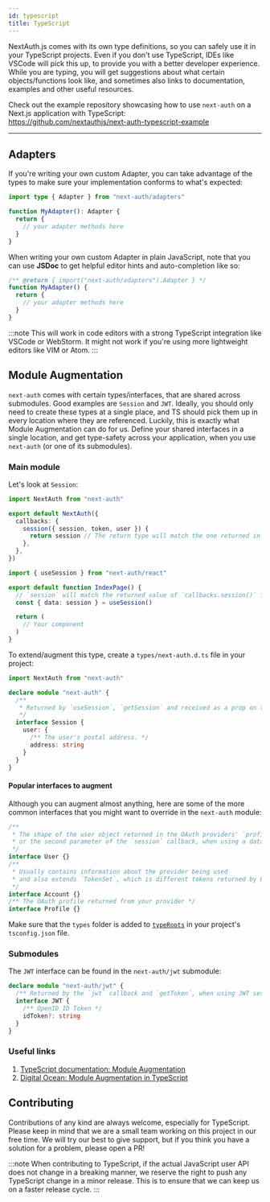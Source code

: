 ```yaml
---
id: typescript
title: TypeScript
---
```


NextAuth.js comes with its own type definitions, so you can safely use it in your TypeScript projects. Even if you don't use TypeScript, IDEs like VSCode will pick this up, to provide you with a better developer experience. While you are typing, you will get suggestions about what certain objects/functions look like, and sometimes also links to documentation, examples and other useful resources.

Check out the example repository showcasing how to use `next-auth` on a Next.js application with TypeScript:  
https://github.com/nextauthjs/next-auth-typescript-example

---

## Adapters

If you're writing your own custom Adapter, you can take advantage of the types to make sure your implementation conforms to what's expected:

```ts
import type { Adapter } from "next-auth/adapters"

function MyAdapter(): Adapter {
  return {
    // your adapter methods here
  }
}
```

When writing your own custom Adapter in plain JavaScript, note that you can use **JSDoc** to get helpful editor hints and auto-completion like so:

```js
/** @return { import("next-auth/adapters").Adapter } */
function MyAdapter() {
  return {
    // your adapter methods here
  }
}
```

:::note
This will work in code editors with a strong TypeScript integration like VSCode or WebStorm. It might not work if you're using more lightweight editors like VIM or Atom.
:::

## Module Augmentation

`next-auth` comes with certain types/interfaces, that are shared across submodules. Good examples are `Session` and `JWT`. Ideally, you should only need to create these types at a single place, and TS should pick them up in every location where they are referenced. Luckily, this is exactly what Module Augmentation can do for us. Define your shared interfaces in a single location, and get type-safety across your application, when you use `next-auth` (or one of its submodules).

### Main module

Let's look at `Session`:

```ts title="pages/api/[...nextauth].ts"
import NextAuth from "next-auth"

export default NextAuth({
  callbacks: {
    session({ session, token, user }) {
      return session // The return type will match the one returned in `useSession()`
    },
  },
})
```

```ts title="pages/index.ts"
import { useSession } from "next-auth/react"

export default function IndexPage() {
  // `session` will match the returned value of `callbacks.session()` from `NextAuth()`
  const { data: session } = useSession()

  return (
    // Your component
  )
}
```

To extend/augment this type, create a `types/next-auth.d.ts` file in your project:

```ts title="types/next-auth.d.ts"
import NextAuth from "next-auth"

declare module "next-auth" {
  /**
   * Returned by `useSession`, `getSession` and received as a prop on the `SessionProvider` React Context
   */
  interface Session {
    user: {
      /** The user's postal address. */
      address: string
    }
  }
}
```

#### Popular interfaces to augment

Although you can augment almost anything, here are some of the more common interfaces that you might want to override in the `next-auth` module:

```ts
/**
 * The shape of the user object returned in the OAuth providers' `profile` callback,
 * or the second parameter of the `session` callback, when using a database.
 */
interface User {}
/**
 * Usually contains information about the provider being used
 * and also extends `TokenSet`, which is different tokens returned by OAuth Providers.
 */
interface Account {}
/** The OAuth profile returned from your provider */
interface Profile {}
```

Make sure that the `types` folder is added to [`typeRoots`](https://www.typescriptlang.org/tsconfig/#typeRoots) in your project's `tsconfig.json` file.

### Submodules

The `JWT` interface can be found in the `next-auth/jwt` submodule:

```ts title="types/next-auth.d.ts"
declare module "next-auth/jwt" {
  /** Returned by the `jwt` callback and `getToken`, when using JWT sessions */
  interface JWT {
    /** OpenID ID Token */
    idToken?: string
  }
}
```

### Useful links

1. [TypeScript documentation: Module Augmentation](https://www.typescriptlang.org/docs/handbook/declaration-merging.html#module-augmentation)
2. [Digital Ocean: Module Augmentation in TypeScript](https://www.digitalocean.com/community/tutorials/typescript-module-augmentation)

## Contributing

Contributions of any kind are always welcome, especially for TypeScript. Please keep in mind that we are a small team working on this project in our free time. We will try our best to give support, but if you think you have a solution for a problem, please open a PR!

:::note
When contributing to TypeScript, if the actual JavaScript user API does not change in a breaking manner, we reserve the right to push any TypeScript change in a minor release. This is to ensure that we can keep us on a faster release cycle.
:::
